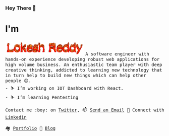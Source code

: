 ### Hey There 👋

<p align="center">
  <h1>I'm</h1> <img src="https://github.com/lokeshreddy007/PythonQMLProject/blob/master/lokeshreddy.gif" width="250px">
  <samp>A software engineer with hands-on experience developing robust web applications for high volume business. An enthusiastic team player with deep creative thinking, addicted to learning new technology that in turn help to build new things which can help other people 😊.
  <br>
    - ⛷️ I’m working on IOT Dashboard with React. <br>
    - ⛷️ I’m learning Pentesting
     <br><br>Contact me :boy: on <a href="https://twitter.com/lokeshrocks7">Twitter</a>, 📫 <a href="mailto:lokeshreddy@gmail.com">Send an Email</a> 💬 Connect with <a href="https://www.linkedin.com/in/lokesh-reddy7/">Linkedin</a>
     <br><br>🏘️ <a href="http://lokeshreddy007.github.io/">Portfolio</a> 🏹 <a href="https://blog-lokeshreddy.netlify.app/">Blog</a>
</p> 

<!--
**lokeshreddy007/lokeshreddy007** is a ✨ _special_ ✨ repository because its `README.md` (this file) appears on your GitHub profile.

Here are some ideas to get you started:

- 🔭 I’m currently working on ...
- 🌱 I’m currently learning ...
- 👯 I’m looking to collaborate on ...
- 🤔 I’m looking for help with ...
- 💬 Ask me about ...
- 📫 How to reach me: ...
- 😄 Pronouns: ...
- ⚡ Fun fact: ...
-->

